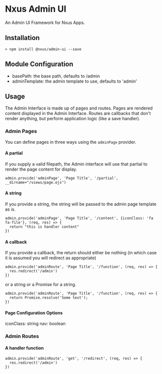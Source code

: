 # Nxus Admin UI
An Admin UI Framework for Nxus Apps.

## Installation

```
> npm install @nxus/admin-ui --save
```

## Module Configuration

* basePath: the base path, defaults to /admin
* adminTemplate: the admin template to use, defaults to 'admin'

## Usage

The Admin Interface is made up of pages and routes. Pages are rendered content displayed in the Admin Interface. Routes are callbacks that don't render anything, but perform application logic (like a save handler).

### Admin Pages

You can define pages in three ways using the `adminPage` provider. 

#### A partial

If you supply a valid filepath, the Admin interface will use that partial to render the page content for display.

```
admin.provide('adminPage', 'Page Title', '/partial', __dirname+"/views/page.ejs")
```

#### A string

If you provide a string, the string will be passed to the admin page template as is.

```
admin.provide('adminPage', 'Page Title', '/content', {iconClass: 'fa fa-file'}, (req, res) => {
  return "this is handler content"
})
```

#### A callback

If you provide a callback, the return should either be nothing (in which case it is assumed you will redirect as appropriate)

```
admin.provide('adminRoute', 'Page Title', '/function', (req, res) => {
  res.redirect('/admin')
})
```
or a string or a Promise for a string.

```
admin.provide('adminRoute', 'Page Title', '/function', (req, res) => {
  return Promise.resolve('Some text');
})
```

#### Page Configuration Options

iconClass: string
nav: boolean

### Admin Routes

#### A handler function

```
admin.provide('adminRoute', 'get', '/redirect', (req, res) => {
  res.redirect('/admin')
})
```
